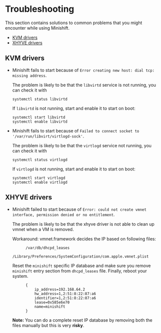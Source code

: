 # Troubleshooting

This section contains solutions to common problems that you might encounter while
using Minishift.

- [KVM drivers](#kvm-drivers)
- [XHYVE drivers](#xhyve-drivers)

## KVM drivers

- Minishift fails to start because of ```Error creating new host: dial tcp: missing address```.

  The problem is likely to be that the `libvirtd` service is not running, you can check it with

  ```
  systemctl status libvirtd
  ```

  If `libvirtd` is not running, start and enable it to start on boot:
  ```
  systemctl start libvirtd
  systemctl enable libvirtd
  ```


- Minishift fails to start because of ```Failed to connect socket to '/var/run/libvirt/virtlogd-sock'```.

  The problem is likely to be that the `virtlogd` service not running, you can check it with

  ```
  systemctl status virtlogd
  ```

  If `virtlogd` is not running, start and enable it to start on boot:
  ```
  systemctl start virtlogd
  systemctl enable virtlogd
  ```


## XHYVE drivers

- Minishift failed to start because of ```Error: could not create vmnet interface, permission denied or no entitlement```.

    The problem is likely to be that the xhyve driver is not able to clean up vmnet when a VM is removed.

    Workaround:
        vmnet.framework decides the IP based on following files:

            /var/db/dhcpd_leases
            /Library/Preferences/SystemConfiguration/com.apple.vmnet.plist

    Reset the `minishift` specific IP database and make sure you remove `minishift` entry section from `dhcpd_leases` file. Finally, reboot your system.

            {
                ip_address=192.168.64.2
                hw_address=1,2:51:8:22:87:a6
                identifier=1,2:51:8:22:87:a6
                lease=0x585e6e70
                name=minishift
            }

    **Note:** You can do a complete reset IP database by removing both the files manually but this is very **risky**.

